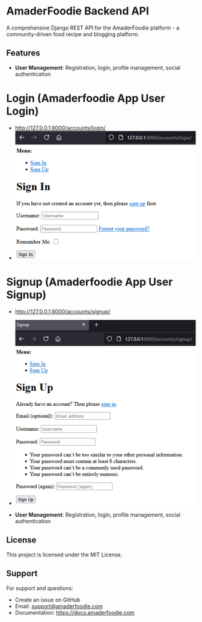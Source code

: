 # AmaderFoodie Backend API

A comprehensive Django REST API for the AmaderFoodie platform - a community-driven food recipe and blogging platform.

## Features

- **User Management**: Registration, login, profile management, social authentication
 
# Login (Amaderfoodie App User Login)
- http://127.0.0.1:8000/accounts/login/
- ![login](https://github.com/csenazmul/amaderfoodie/blob/e9d65d9facc0b79b66317ef04718ee107910d503/backend/workflows/login.png)


# Signup (Amaderfoodie App User Signup)
- http://127.0.0.1:8000/accounts/signup/
- ![signup](https://github.com/csenazmul/amaderfoodie/blob/aa2a21f161ae4c43c9ed8e145092cb12dff9f121/backend/workflows/signup.png)

- **User Management**: Registration, login, profile management, social authentication


## License

This project is licensed under the MIT License.

## Support

For support and questions:
- Create an issue on GitHub
- Email: support@amaderfoodie.com
- Documentation: https://docs.amaderfoodie.com